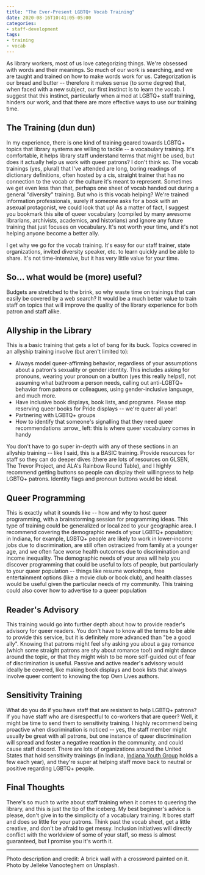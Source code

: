 ```yaml
---
title: "The Ever-Present LGBTQ+ Vocab Training"
date: 2020-08-16T10:41:05-05:00
categories:
- staff-development
tags:
- training
- vocab
---
```


As library workers, most of us love categorizing things. We're obsessed with words and their meanings. So much of our work is searching, and we are taught and trained on how to make words work for us. Categorization is our bread and butter -- therefore it makes sense (to some degree) that, when faced with a new subject, our first instinct is to learn the vocab. I suggest that this instinct, particularly when aimed at LGBTQ+ staff training, hinders our work, and that there are more effective ways to use our training time.

## The Training (dun dun)

In my experience, there is one kind of training geared towards LGBTQ+ topics that library systems are willing to tackle -- a vocabulary training. It's comfortable, it helps library staff understand terms that might be used, but does it actually help us work with queer patrons? I don't think so. The vocab trainings (yes, plural) that I've attended are long, boring readings of dictionary definitions, often hosted by a cis, straight trainer that has no connection to the vocab or the culture it's meant to represent. Sometimes we get even less than that, perhaps one sheet of vocab handed out during a general "diversity" training. But who is this vocab helping? We're trained information professionals, surely if someone asks for a book with an asexual protagonist, we could look that up! As a matter of fact, I suggest you bookmark this site of queer vocabulary (compiled by many awesome librarians, archivists, academics, and historians) and ignore any future training that just focuses on vocabulary. It's not worth your time, and it's not helping anyone become a better ally.

I get why we go for the vocab training. It's easy for our staff trainer, state organizations, invited diversity speaker, etc. to learn quickly and be able to share. It's not time-intensive, but it has very little value for your time. 

## So... what would be (more) useful?

Budgets are stretched to the brink, so why waste time on trainings that can easily be covered by a web search? It would be a much better value to train staff on topics that will improve the quality of the library experience for both patron and staff alike. 

## Allyship in the Library

This is a basic training that gets a lot of bang for its buck. Topics covered in an allyship training involve (but aren't limited to):

* Always model queer-affirming behavior, regardless of your assumptions about a patron's sexuality or gender identity. This includes asking for pronouns, wearing your pronoun on a button (yes this really helps!), not assuming what bathroom a person needs, calling out anti-LGBTQ+ behavior from patrons or colleagues, using gender-inclusive language, and much more.
* Have inclusive book displays, book lists, and programs. Please stop reserving queer books for Pride displays -- we're queer all year!
* Partnering with LGBTQ+ groups
* How to identify that someone's signalling that they need queer recommendations :arrow_
left: this is where queer vocabulary comes in handy

You don't have to go super in-depth with any of these sections in an allyship training -- like I said, this is a BASIC training. Provide resources for staff so they can do deeper dives (there are lots of resources on GLSEN, The Trevor Project, and ALA's Rainbow Round Table), and I highly recommend getting buttons so people can display their willingness to help LGBTQ+ patrons. Identity flags and pronoun buttons would be ideal.

## Queer Programming

This is exactly what it sounds like -- how and why to host queer programming, with a brainstorming session for programming ideas. This type of training could be generalized or localized to your geographic area. I recommend covering the demographic needs of your LGBTQ+ population; in Indiana, for example, LGBTQ+ people are likely to work in lower-income jobs due to discrimination, are still often ostracized from family at a younger age, and we often face worse health outcomes due to discrimination and income inequality. The demographic needs of your area will help you discover programming that could be useful to lots of people, but particularly to your queer population -- things like resume workshops, free entertainment options (like a movie club or book club), and health classes would be useful given the particular needs of my community. This training could also cover how to advertise to a queer population

## Reader's Advisory

This training would go into further depth about how to provide reader's advisory for queer readers. You don't have to know all the terms to be able to provide this service, but it is definitely more advanced than "be a good ally". Knowing that patrons might feel shy asking you about a gay romance (which some straight patrons are shy about romance too!) and might dance around the topic, or that they might wish to be more self-guided out of fear of discrimination is useful. Passive and active reader's advisory would ideally be covered, like making book displays and book lists that always involve queer content to knowing the top Own Lives authors. 

## Sensitivity Training

What do you do if you have staff that are resistant to help LGBTQ+ patrons? If you have staff who are disrespectful to co-workers that are queer? Well, it might be time to send them to sensitivity training. I highly recommend being proactive when discrimination is noticed -- yes, the staff member might usually be great with all patrons, but one instance of queer discrimination will spread and foster a negative reaction in the community, and could cause staff discord. There are lots of organizations around the United States that hold sensitivity trainings (in Indiana, [Indiana Youth Group](https://www.indianayouthgroup.org/) holds a few each year), and they're super at helping staff move back to neutral or positive regarding LGBTQ+ people. 

## Final Thoughts

There's so much to write about staff training when it comes to queering the library, and this is just the tip of the iceberg. My best beginner's advice is please, don't give in to the simplicity of a vocabulary training. It bores staff and does so little for your patrons. Think past the vocab sheet, get a little creative, and don't be afraid to get messy. Inclusion initiatives will directly conflict with the worldview of some of your staff, so mess is almost guaranteed, but I promise you it's worth it.

---

Photo description and credit: A brick wall with a crossword painted on it. Photo by Jelleke Vanooteghem on Unsplash.